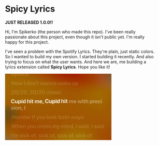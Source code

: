 # Spicy Lyrics

**JUST RELEASED 1.0.0!!**

Hi, I'm Spikerko (the person who made this repo). I've been really passionate about this project, even though it isn't public yet. I'm really happy for this project.

I've seen a problem with the Spotify Lyrics. They're plain, just static colors. So I wanted to build my own version. I started building it recently. And also trying to focus on what the user wants. And here we are, me building a lyrics extension called **Spicy Lyrics**. Hope you like it!

![Extension Example](./previews/extension.gif)